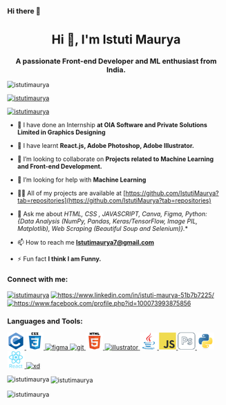 ### Hi there 👋

<h1 align="center">Hi 👋, I'm Istuti Maurya</h1>
<h3 align="center">A passionate Front-end Developer and ML enthusiast from India.</h3>

<p align="left"> <img src="https://komarev.com/ghpvc/?username=istutimaurya&label=Profile%20views&color=0e75b6&style=flat" alt="istutimaurya" /> </p>

<p align="left"> <a href="https://github.com/ryo-ma/github-profile-trophy"><img src="https://github-profile-trophy.vercel.app/?username=istutimaurya" alt="istutimaurya" /></a> </p>

<p align="left"> <a href="https://twitter.com/istutimaurya" target="blank"><img src="https://img.shields.io/twitter/follow/istutimaurya?logo=twitter&style=for-the-badge" alt="istutimaurya" /></a> </p>

- 🔭 I have done an Internship **at OIA Software and Private Solutions Limited in Graphics Designing**

- 🌱 I have learnt **React.js, Adobe Photoshop, Adobe Illustrator.**

- 👯 I’m looking to collaborate on **Projects related to Machine Learning and  Front-end Development.**

- 🤝 I’m looking for help with **Machine Learning**

- 👨‍💻 All of my projects are available at [https://github.com/IstutiMaurya?tab=repositories](https://github.com/IstutiMaurya?tab=repositories)

- 💬 Ask me about **HTML, CSS , JAVASCRIPT, Canva, Figma, Python*: {Data Analysis (NumPy, Pandas, Keras/TensorFlow, Image PIL, Matplotlib), Web Scraping (Beautiful Soup and Selenium)}.**

- 📫 How to reach me **Istutimaurya7@gmail.com**

- ⚡ Fun fact **I think I am Funny.**

<h3 align="left">Connect with me:</h3>
<p align="left">
<a href="https://twitter.com/istutimaurya" target="blank"><img align="center" src="https://raw.githubusercontent.com/rahuldkjain/github-profile-readme-generator/master/src/images/icons/Social/twitter.svg" alt="istutimaurya" height="30" width="40" /></a>
<a href="https://linkedin.com/in/https://www.linkedin.com/in/istuti-maurya-51b7b7225/" target="blank"><img align="center" src="https://raw.githubusercontent.com/rahuldkjain/github-profile-readme-generator/master/src/images/icons/Social/linked-in-alt.svg" alt="https://www.linkedin.com/in/istuti-maurya-51b7b7225/" height="30" width="40" /></a>
<a href="https://fb.com/https://www.facebook.com/profile.php?id=100073993875856" target="blank"><img align="center" src="https://raw.githubusercontent.com/rahuldkjain/github-profile-readme-generator/master/src/images/icons/Social/facebook.svg" alt="https://www.facebook.com/profile.php?id=100073993875856" height="30" width="40" /></a>
</p>

<h3 align="left">Languages and Tools:</h3>
<p align="left"> <a href="https://www.cprogramming.com/" target="_blank" rel="noreferrer"> <img src="https://raw.githubusercontent.com/devicons/devicon/master/icons/c/c-original.svg" alt="c" width="40" height="40"/> </a> <a href="https://www.w3schools.com/css/" target="_blank" rel="noreferrer"> <img src="https://raw.githubusercontent.com/devicons/devicon/master/icons/css3/css3-original-wordmark.svg" alt="css3" width="40" height="40"/> </a> <a href="https://www.figma.com/" target="_blank" rel="noreferrer"> <img src="https://www.vectorlogo.zone/logos/figma/figma-icon.svg" alt="figma" width="40" height="40"/> </a> <a href="https://git-scm.com/" target="_blank" rel="noreferrer"> <img src="https://www.vectorlogo.zone/logos/git-scm/git-scm-icon.svg" alt="git" width="40" height="40"/> </a> <a href="https://www.w3.org/html/" target="_blank" rel="noreferrer"> <img src="https://raw.githubusercontent.com/devicons/devicon/master/icons/html5/html5-original-wordmark.svg" alt="html5" width="40" height="40"/> </a> <a href="https://www.adobe.com/in/products/illustrator.html" target="_blank" rel="noreferrer"> <img src="https://www.vectorlogo.zone/logos/adobe_illustrator/adobe_illustrator-icon.svg" alt="illustrator" width="40" height="40"/> </a> <a href="https://www.java.com" target="_blank" rel="noreferrer"> <img src="https://raw.githubusercontent.com/devicons/devicon/master/icons/java/java-original.svg" alt="java" width="40" height="40"/> </a> <a href="https://developer.mozilla.org/en-US/docs/Web/JavaScript" target="_blank" rel="noreferrer"> <img src="https://raw.githubusercontent.com/devicons/devicon/master/icons/javascript/javascript-original.svg" alt="javascript" width="40" height="40"/> </a> <a href="https://www.photoshop.com/en" target="_blank" rel="noreferrer"> <img src="https://raw.githubusercontent.com/devicons/devicon/master/icons/photoshop/photoshop-line.svg" alt="photoshop" width="40" height="40"/> </a> <a href="https://www.python.org" target="_blank" rel="noreferrer"> <img src="https://raw.githubusercontent.com/devicons/devicon/master/icons/python/python-original.svg" alt="python" width="40" height="40"/> </a> <a href="https://reactjs.org/" target="_blank" rel="noreferrer"> <img src="https://raw.githubusercontent.com/devicons/devicon/master/icons/react/react-original-wordmark.svg" alt="react" width="40" height="40"/> </a> <a href="https://www.adobe.com/products/xd.html" target="_blank" rel="noreferrer"> <img src="https://cdn.worldvectorlogo.com/logos/adobe-xd.svg" alt="xd" width="40" height="40"/> </a> </p>

<p><img align="left" src="https://github-readme-stats.vercel.app/api/top-langs?username=istutimaurya&show_icons=true&locale=en&layout=compact" alt="istutimaurya" /></p>

<p>&nbsp;<img align="center" src="https://github-readme-stats.vercel.app/api?username=istutimaurya&show_icons=true&locale=en" alt="istutimaurya" /></p>

<p><img align="center" src="https://github-readme-streak-stats.herokuapp.com/?user=istutimaurya&" alt="istutimaurya" /></p>

